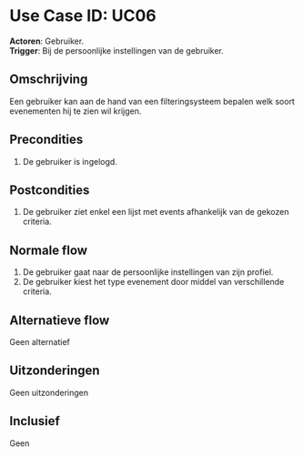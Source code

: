 # Use Case ID: UC06

**Actoren**: Gebruiker.<br>
**Trigger**: Bij de persoonlijke instellingen van de gebruiker.

## Omschrijving

Een gebruiker kan aan de hand van een filteringsysteem bepalen welk soort evenementen hij te zien wil krijgen.

## Precondities

1. De gebruiker is ingelogd.

## Postcondities

1. De gebruiker ziet enkel een lijst met events afhankelijk van de gekozen criteria.

## Normale flow

1. De gebruiker gaat naar de persoonlijke instellingen van zijn profiel.
2. De gebruiker kiest het type evenement door middel van verschillende criteria.

## Alternatieve flow

Geen alternatief

## Uitzonderingen

Geen uitzonderingen

## Inclusief

Geen
